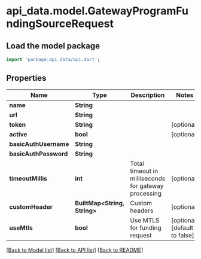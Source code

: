 # api_data.model.GatewayProgramFundingSourceRequest

## Load the model package
```dart
import 'package:api_data/api.dart';
```

## Properties
Name | Type | Description | Notes
------------ | ------------- | ------------- | -------------
**name** | **String** |  | 
**url** | **String** |  | 
**token** | **String** |  | [optional] 
**active** | **bool** |  | [optional] 
**basicAuthUsername** | **String** |  | 
**basicAuthPassword** | **String** |  | 
**timeoutMillis** | **int** | Total timeout in milliseconds for gateway processing | [optional] 
**customHeader** | **BuiltMap&lt;String, String&gt;** | Custom headers | [optional] 
**useMtls** | **bool** | Use MTLS for funding request | [optional] [default to false]

[[Back to Model list]](../README.md#documentation-for-models) [[Back to API list]](../README.md#documentation-for-api-endpoints) [[Back to README]](../README.md)


